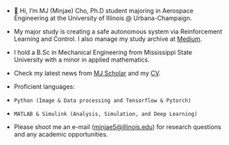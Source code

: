 - 👋 Hi, I’m MJ (Minjae) Cho, Ph.D student majoring in Aerospace Engineering at the University of Illinois @ Urbana-Champaign.
- My major study is creating a safe autonomous system via Reinforcement Learning and Control. I also manage my study archive at [Medium](https://medium.com/@mj.research117).
- I hold a B.Sc in Mechanical Engineering from Mississippi State University with a minor in applied mathematics.
- Check my latest news from [MJ Scholar](https://scholar.google.com/citations?user=w2klAW4AAAAJ&hl=en) and my [CV](https://drive.google.com/file/d/15nhY5M2XWPCjF7qXidVZvBbuU688emkZ/view?usp=drive_link).

- Proficient languages:
-     Python (Image & Data processing and Tensorflow & Pytorch)
-     MATLAB & Simulink (Analysis, Simulation, and Deep Learning)
- Please shoot me an e-mail (minjae5@illinois.edu) for research questions and any academic opportunities.
<!---
Mgineer117/Mgineer117 is a ✨ special ✨ repository because its `README.md` (this file) appears on your GitHub profile.
You can click the Preview link to take a look at your changes.
--->
